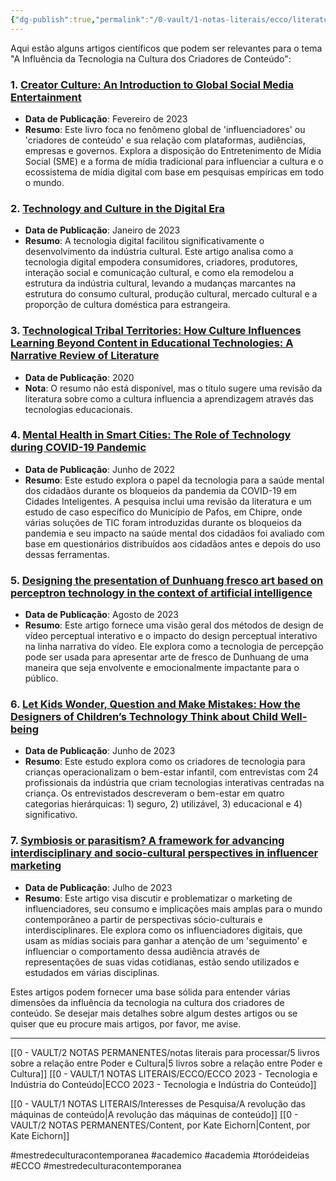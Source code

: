 ```yaml
---
{"dg-publish":true,"permalink":"/0-vault/1-notas-literais/ecco/literatura-de-revisao-tecnologia-e-industria-do-conteudo/","tags":["mestredeculturacontemporanea","academico","academia","toródeideias","ECCO"],"dgHomeLink":true,"dgShowLocalGraph":true,"dgShowFileTree":true,"noteIcon":""}
---
```


Aqui estão alguns artigos científicos que podem ser relevantes para o tema "A Influência da Tecnologia na Cultura dos Criadores de Conteúdo":

### 1. [Creator Culture: An Introduction to Global Social Media Entertainment](https://doi.org/10.1080/14649365.2023.2173394)
- **Data de Publicação**: Fevereiro de 2023
- **Resumo**: Este livro foca no fenômeno global de 'influenciadores' ou 'criadores de conteúdo' e sua relação com plataformas, audiências, empresas e governos. Explora a disposição do Entretenimento de Mídia Social (SME) e a forma de mídia tradicional para influenciar a cultura e o ecossistema de mídia digital com base em pesquisas empíricas em todo o mundo.

### 2. [Technology and Culture in the Digital Era](https://doi.org/10.1080/02529203.2023.2192080)
- **Data de Publicação**: Janeiro de 2023
- **Resumo**: A tecnologia digital facilitou significativamente o desenvolvimento da indústria cultural. Este artigo analisa como a tecnologia digital empodera consumidores, criadores, produtores, interação social e comunicação cultural, e como ela remodelou a estrutura da indústria cultural, levando a mudanças marcantes na estrutura do consumo cultural, produção cultural, mercado cultural e a proporção de cultura doméstica para estrangeira.

### 3. [Technological Tribal Territories: How Culture Influences Learning Beyond Content in Educational Technologies: A Narrative Review of Literature](https://doi.org/10.1007/978-3-030-37254-5_10)
- **Data de Publicação**: 2020
- **Nota**: O resumo não está disponível, mas o título sugere uma revisão da literatura sobre como a cultura influencia a aprendizagem através das tecnologias educacionais.

### 4. [Mental Health in Smart Cities: The Role of Technology during COVID-19 Pandemic](https://doi.org/10.33120/sssppj.vi49(52).259)
- **Data de Publicação**: Junho de 2022
- **Resumo**: Este estudo explora o papel da tecnologia para a saúde mental dos cidadãos durante os bloqueios da pandemia da COVID-19 em Cidades Inteligentes. A pesquisa inclui uma revisão da literatura e um estudo de caso específico do Município de Pafos, em Chipre, onde várias soluções de TIC foram introduzidas durante os bloqueios da pandemia e seu impacto na saúde mental dos cidadãos foi avaliado com base em questionários distribuídos aos cidadãos antes e depois do uso dessas ferramentas.

### 5. [Designing the presentation of Dunhuang fresco art based on perceptron technology in the context of artificial intelligence](https://doi.org/10.2478/amns.2023.2.00135)
- **Data de Publicação**: Agosto de 2023
- **Resumo**: Este artigo fornece uma visão geral dos métodos de design de vídeo perceptual interativo e o impacto do design perceptual interativo na linha narrativa do vídeo. Ele explora como a tecnologia de percepção pode ser usada para apresentar arte de fresco de Dunhuang de uma maneira que seja envolvente e emocionalmente impactante para o público.

### 6. [Let Kids Wonder, Question and Make Mistakes: How the Designers of Children’s Technology Think about Child Well-being](https://dblp.org/rec/conf/acmidc/LandesmanRH23)
- **Data de Publicação**: Junho de 2023
- **Resumo**: Este estudo explora como os criadores de tecnologia para crianças operacionalizam o bem-estar infantil, com entrevistas com 24 profissionais da indústria que criam tecnologias interativas centradas na criança. Os entrevistados descreveram o bem-estar em quatro categorias hierárquicas: 1) seguro, 2) utilizável, 3) educacional e 4) significativo.

### 7. [Symbiosis or parasitism? A framework for advancing interdisciplinary and socio-cultural perspectives in influencer marketing](https://doi.org/10.1080/0267257X.2023.2255053)
- **Data de Publicação**: Julho de 2023
- **Resumo**: Este artigo visa discutir e problematizar o marketing de influenciadores, seu consumo e implicações mais amplas para o mundo contemporâneo a partir de perspectivas sócio-culturais e interdisciplinares. Ele explora como os influenciadores digitais, que usam as mídias sociais para ganhar a atenção de um 'seguimento' e influenciar o comportamento dessa audiência através de representações de suas vidas cotidianas, estão sendo utilizados e estudados em várias disciplinas.

Estes artigos podem fornecer uma base sólida para entender várias dimensões da influência da tecnologia na cultura dos criadores de conteúdo. Se desejar mais detalhes sobre algum destes artigos ou se quiser que eu procure mais artigos, por favor, me avise.


---

[[0 - VAULT/2 NOTAS PERMANENTES/notas literais para processar/5 livros sobre a relação entre Poder e Cultura\|5 livros sobre a relação entre Poder e Cultura]]
[[0 - VAULT/1 NOTAS LITERAIS/ECCO/ECCO 2023 - Tecnologia e Indústria do Conteúdo\|ECCO 2023 - Tecnologia e Indústria do Conteúdo]]


[[0 - VAULT/1 NOTAS LITERAIS/Interesses de Pesquisa/A revolução das máquinas de conteúdo\|A revolução das máquinas de conteúdo]]
[[0 - VAULT/2 NOTAS PERMANENTES/Content, por Kate Eichorn\|Content, por Kate Eichorn]]


#mestredeculturacontemporanea #academico #academia #toródeideias #ECCO #mestredeculturacontemporanea 